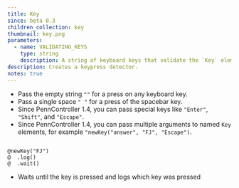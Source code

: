 ```yaml
---
title: Key
since: beta 0.3
children_collection: key
thumbnail: key.png
parameters:
  - name: VALIDATING_KEYS
    type: string
    description: A string of keyboard keys that validate the `Key` element.
description: Creates a keypress detector.
notes: true
---
```


+ Pass the empty string `""` for a press on any keyboard key.
+ Pass a single space `" "` for a press of the spacebar key. 
+ Since PennController 1.4, you can pass special keys like `"Enter"`, `"Shift"`,
and `"Escape"`.
+ Since PennController 1.4, you can pass multiple arguments to named `Key`
elements, for example `"newKey("answer", "FJ", "Escape")`.

<!--more-->

<pre><code class="language-diff-javascript diff-highlight try-true">
@newKey("FJ")
@  .log()
@  .wait()
</code></pre>

+ Waits until the key is pressed and logs which key was pressed
